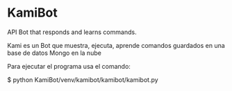 # KamiBot
API Bot that responds and learns commands.

Kami es un Bot que muestra, ejecuta, aprende comandos guardados en una base de datos Mongo en la nube

Para ejecutar el programa usa el comando:

$ python KamiBot/venv/kamibot/kamibot/kamibot.py

